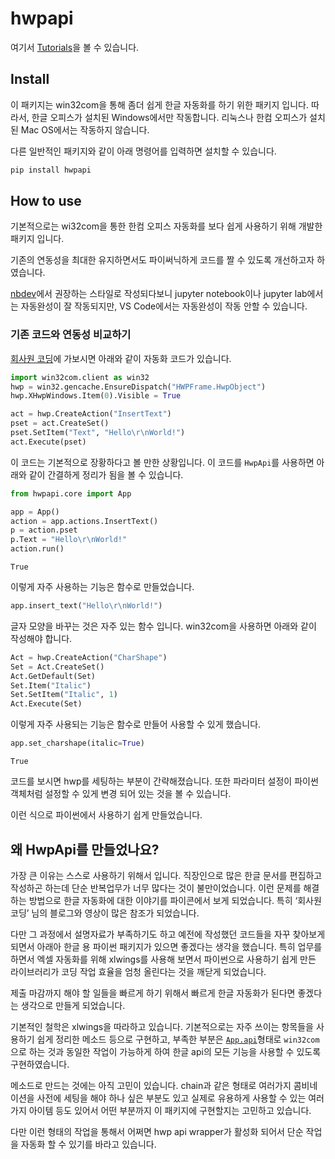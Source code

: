 # hwpapi

<!-- WARNING: THIS FILE WAS AUTOGENERATED! DO NOT EDIT! -->

여기서 [Tutorials](https://jundamin.github.io/hwpapi/)을 볼 수 있습니다.

## Install

이 패키지는 win32com을 통해 좀더 쉽게 한글 자동화를 하기 위한 패키지
입니다. 따라서, 한글 오피스가 설치된 Windows에서만 작동합니다. 리눅스나
한컴 오피스가 설치된 Mac OS에서는 작동하지 않습니다.

다른 일반적인 패키지와 같이 아래 명령어를 입력하면 설치할 수 있습니다.

``` sh
pip install hwpapi
```

## How to use

기본적으로는 wi32com을 통한 한컴 오피스 자동화를 보다 쉽게 사용하기 위해
개발한 패키지 입니다.

기존의 연동성을 최대한 유지하면서도 파이써닉하게 코드를 짤 수 있도록
개선하고자 하였습니다.

[nbdev](https://nbdev.fast.ai/)에서 권장하는 스타일로 작성되다보니
jupyter notebook이나 jupyter lab에서는 자동완성이 잘 작동되지만, VS
Code에서는 자동완성이 작동 안할 수 있습니다.

### 기존 코드와 연동성 비교하기

[회사원 코딩](https://employeecoding.tistory.com/72)에 가보시면 아래와
같이 자동화 코드가 있습니다.

``` python
import win32com.client as win32
hwp = win32.gencache.EnsureDispatch("HWPFrame.HwpObject")
hwp.XHwpWindows.Item(0).Visible = True

act = hwp.CreateAction("InsertText")
pset = act.CreateSet()
pset.SetItem("Text", "Hello\r\nWorld!")
act.Execute(pset)
```

이 코드는 기본적으로 장황하다고 볼 만한 상황입니다. 이 코드를 `HwpApi`를
사용하면 아래와 같이 간결하게 정리가 됨을 볼 수 있습니다.

``` python
from hwpapi.core import App

app = App()
action = app.actions.InsertText()
p = action.pset
p.Text = "Hello\r\nWorld!"
action.run()
```

    True

이렇게 자주 사용하는 기능은 함수로 만들었습니다.

``` python
app.insert_text("Hello\r\nWorld!")
```

글자 모양을 바꾸는 것은 자주 있는 함수 입니다. win32com을 사용하면
아래와 같이 작성해야 합니다.

``` python
Act = hwp.CreateAction("CharShape")
Set = Act.CreateSet()
Act.GetDefault(Set) 
Set.Item("Italic")
Set.SetItem("Italic", 1)
Act.Execute(Set)
```

이렇게 자주 사용되는 기능은 함수로 만들어 사용할 수 있게 했습니다.

``` python
app.set_charshape(italic=True)
```

    True

코드를 보시면 hwp를 세팅하는 부분이 간략해졌습니다. 또한 파라미터 설정이
파이썬 객체처럼 설정할 수 있게 변경 되어 있는 것을 볼 수 있습니다.

이런 식으로 파이썬에서 사용하기 쉽게 만들었습니다.

## 왜 HwpApi를 만들었나요?

가장 큰 이유는 스스로 사용하기 위해서 입니다. 직장인으로 많은 한글
문서를 편집하고 작성하곤 하는데 단순 반복업무가 너무 많다는 것이
불만이었습니다. 이런 문제를 해결하는 방법으로 한글 자동화에 대한
이야기를 파이콘에서 보게 되었습니다. 특히 ‘회사원 코딩’ 님의 블로그와
영상이 많은 참조가 되었습니다.

다만 그 과정에서 설명자료가 부족하기도 하고 예전에 작성했던 코드들을
자꾸 찾아보게 되면서 아래아 한글 용 파이썬 패키지가 있으면 좋겠다는
생각을 했습니다. 특히 업무를 하면서 엑셀 자동화를 위해 xlwings를 사용해
보면서 파이썬으로 사용하기 쉽게 만든 라이브러리가 코딩 작업 효율을 엄청
올린다는 것을 깨닫게 되었습니다.

제출 마감까지 해야 할 일들을 빠르게 하기 위해서 빠르게 한글 자동화가
된다면 좋겠다는 생각으로 만들게 되었습니다.

기본적인 철학은 xlwings을 따라하고 있습니다. 기본적으로는 자주 쓰이는
항목들을 사용하기 쉽게 정리한 메소드 등으로 구현하고, 부족한 부분은
[`App.api`](https://JunDamin.github.io/hwpapi/02_api/core.html#app.api)형태로
`win32com`으로 하는 것과 동일한 작업이 가능하게 하여 한글 api의 모든
기능을 사용할 수 있도록 구현하였습니다.

메소드로 만드는 것에는 아직 고민이 있습니다. chain과 같은 형태로
여러가지 콤비네이션을 사전에 세팅을 해야 하나 싶은 부분도 있고 실제로
유용하게 사용할 수 있는 여러가지 아이템 등도 있어서 어떤 부분까지 이
패키지에 구현할지는 고민하고 있습니다.

다만 이런 형태의 작업을 통해서 어쩌면 hwp api wrapper가 활성화 되어서
단순 작업을 자동화 할 수 있기를 바라고 있습니다.
